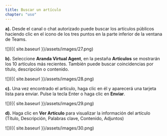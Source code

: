 ```yaml
---
title: Buscar un artículo
chapter: "uso"
---
```


**a).** Desde el canal o chat autorizado puede buscar los artículos públicos haciendo clic en el icono de los
tres puntos en la parte inferior de la ventana de Teams.

![]({{ site.baseurl }}/assets/images/27.png)

**b).** Seleccione **Aranda Virtual Agent**, en la pestaña **Artículos** se mostrarán los 10 artículos más recientes.
También puede buscar coincidencias por título, descripción o contenido.

![]({{ site.baseurl }}/assets/images/28.png)

**c).** Una vez encontrado el artículo, haga clic en él y aparecerá una tarjeta lista para enviar. Pulse la tecla
Enter o haga clic en **Enviar**.

![]({{ site.baseurl }}/assets/images/29.png)

**d).** Haga clic en **Ver Artículo** para visualizar la información del artículo (Título, Descripción, Palabras clave,
Contenido, Adjuntos)

![]({{ site.baseurl }}/assets/images/30.png)
